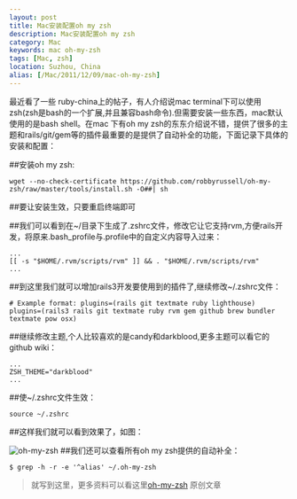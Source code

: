 ```yaml
---
layout: post
title: Mac安装配置oh my zsh
description: Mac安装配置oh my zsh
category: Mac
keywords: mac oh-my-zsh
tags: [Mac, zsh]
location: Suzhou, China
alias: [/Mac/2011/12/09/mac-oh-my-zsh]
---
```

最近看了一些 ruby-china上的帖子，有人介绍说mac terminal下可以使用zsh(zsh是bash的一个扩展,并且兼容bash命令).但需要安装一些东西，mac默认使用的是bash shell。在mac 下有oh my zsh的东东介绍说不错，提供了很多的主题和rails/git/gem等的插件最重要的是提供了自动补全的功能，下面记录下具体的安装和配置：

##安装oh my zsh:

	wget --no-check-certificate https://github.com/robbyrussell/oh-my-zsh/raw/master/tools/install.sh -O##| sh

##要让安装生效，只要重启终端即可

##我们可以看到在~/目录下生成了.zshrc文件，修改它让它支持rvm,方便rails开发，将原来.bash_profile与.profile中的自定义内容导入过来：

	...
	[[ -s "$HOME/.rvm/scripts/rvm" ]] && . "$HOME/.rvm/scripts/rvm"
	...

##到这里我们就可以增加rails3开发要使用到的插件了,继续修改~/.zshrc文件：

    # Example format: plugins=(rails git textmate ruby lighthouse)
	plugins=(rails3 rails git textmate ruby rvm gem github brew bundler textmate pow osx)

##继续修改主题,个人比较喜欢的是candy和darkblood,更多主题可以看它的github wiki：

	...
	ZSH_THEME="darkblood"
	...

##使~/.zshrc文件生效：

	source ~/.zshrc

##这样我们就可以看到效果了，如图：

![oh-my-zsh][1]
##我们还可以查看所有oh my zsh提供的自动补全：

	$ grep -h -r -e '^alias' ~/.oh-my-zsh

> 就写到这里，更多资料可以看这里[oh-my-zsh][2]  原创文章

[1]: http://cms.everyday-cn.com/system/pictures/1195/large_oh-my-zsh.png?1323394528 "oh my zsh"
[2]: https://github.com/robbyrussell/oh-my-zsh "oh my zsh"
